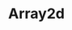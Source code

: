 ---
title: Array2d
template: page-class.dust
nav_sort: 1
nav_groups: primary
docs_class: Array2d
related_methods:
 - Array2d
---